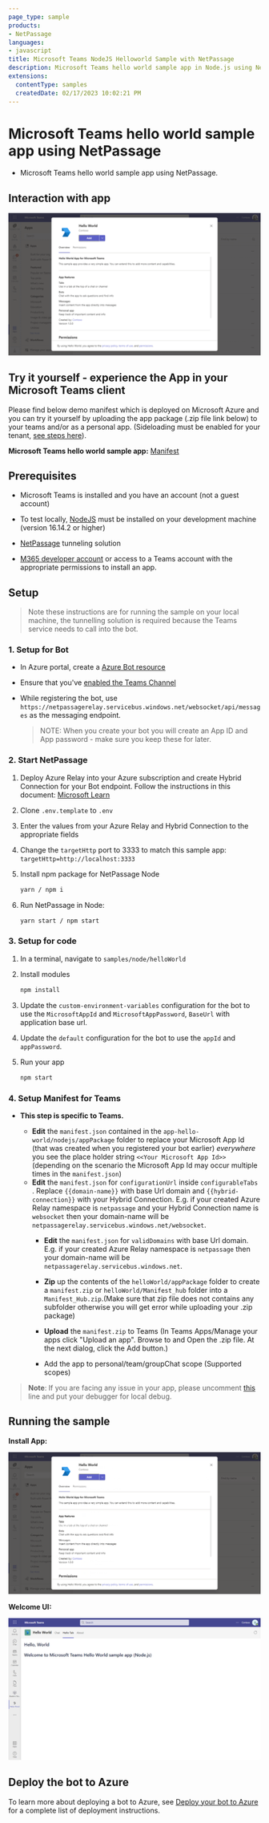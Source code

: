 ```yaml
---
page_type: sample
products:
- NetPassage
languages:
- javascript
title: Microsoft Teams NodeJS Helloworld Sample with NetPassage
description: Microsoft Teams hello world sample app in Node.js using NetPassage
extensions:
  contentType: samples
  createdDate: 02/17/2023 10:02:21 PM
---
```


# Microsoft Teams hello world sample app using NetPassage

- Microsoft Teams hello world sample app using NetPassage.

## Interaction with app

![HelloWorldGif](Images/AppHelloWorldGif.gif)

## Try it yourself - experience the App in your Microsoft Teams client

Please find below demo manifest which is deployed on Microsoft Azure and you can try it yourself by uploading the app package (.zip file link below) to your teams and/or as a personal app. (Sideloading must be enabled for your tenant, [see steps here](https://docs.microsoft.com/microsoftteams/platform/concepts/build-and-test/prepare-your-o365-tenant#enable-custom-teams-apps-and-turn-on-custom-app-uploading)).

**Microsoft Teams hello world sample app:** [Manifest](/samples/app-hello-world/csharp/demo-manifest/app-hello-world.zip)

## Prerequisites

- Microsoft Teams is installed and you have an account (not a guest account)

- To test locally, [NodeJS](https://nodejs.org/en/download/) must be installed on your development machine (version 16.14.2  or higher)

- [NetPassage](https://github.microsoft.com/netpassage) tunneling solution

- [M365 developer account](https://docs.microsoft.com/microsoftteams/platform/concepts/build-and-test/prepare-your-o365-tenant) or access to a Teams account with the appropriate permissions to install an app.

## Setup

> Note these instructions are for running the sample on your local machine, the tunnelling solution is required because the Teams service needs to call into the bot.

### 1. Setup for Bot

- In Azure portal, create a [Azure Bot resource](https://docs.microsoft.com/azure/bot-service/bot-builder-authentication?view=azure-bot-service-4.0&tabs=csharp%2Caadv2)

- Ensure that you've [enabled the Teams Channel](https://docs.microsoft.com/azure/bot-service/channel-connect-teams?view=azure-bot-service-4.0)

- While registering the bot, use `https://netpassagerelay.servicebus.windows.net/websocket/api/messages` as the messaging endpoint.
    > NOTE: When you create your bot you will create an App ID and App password - make sure you keep these for later.

### 2. Start NetPassage

1) Deploy Azure Relay into your Azure subscription and create Hybrid Connection for your Bot endpoint. Follow the instructions in this document: [Microsoft Learn](https://learn.microsoft.com/en-us/azure/azure-relay/relay-hybrid-connections-http-requests-dotnet-get-started)
2) Clone `.env.template` to `.env`
3) Enter the values from your Azure Relay and Hybrid Connection to the appropriate fields
4) Change the `targetHttp` port to 3333 to match this sample app: `targetHttp=http://localhost:3333`
5) Install npm package for NetPassage Node

    ```bash
    yarn / npm i
    ```

6) Run NetPassage in Node:

    ```bash
    yarn start / npm start
    ```

### 3. Setup for code

1) In a terminal, navigate to `samples/node/helloWorld`

2) Install modules

    ```bash
    npm install
    ```

3) Update the `custom-environment-variables` configuration for the bot to use the `MicrosoftAppId` and `MicrosoftAppPassword`, `BaseUrl` with application base url.

5) Update the `default` configuration for the bot to use the `appId` and `appPassword`.

5) Run your app

    ```bash
    npm start
    ```

### 4. Setup Manifest for Teams

- **This step is specific to Teams.**

  - **Edit** the `manifest.json` contained in the `app-hello-world/nodejs/appPackage` folder to replace your Microsoft App Id (that was created when you registered your bot earlier) *everywhere* you see the place holder string `<<Your Microsoft App Id>>` (depending on the scenario the Microsoft App Id may occur multiple times in the `manifest.json`)
  - **Edit** the `manifest.json` for `configurationUrl` inside `configurableTabs` . Replace `{{domain-name}}` with base Url domain and `{{hybrid-connection}}` with your Hybrid Connection. E.g. if your created Azure Relay namespace is `netpassage` and your Hybrid Connection name is `websocket` then your domain-name will be `netpassagerelay.servicebus.windows.net/websocket`.
    - **Edit** the `manifest.json` for `validDomains` with base Url domain. E.g.  if your created Azure Relay namespace is `netpassage` then your domain-name will be `netpassagerelay.servicebus.windows.net`.

    - **Zip** up the contents of the `helloWorld/appPackage` folder to create a `manifest.zip` or `helloWorld/Manifest_hub` folder into a `Manifest_Hub.zip`.(Make sure that zip file does not contains any subfolder otherwise you will get error while uploading your .zip package)
    - **Upload** the `manifest.zip` to Teams (In Teams Apps/Manage your apps click "Upload an app". Browse to and Open the .zip file. At the next dialog, click the Add button.)
    - Add the app to personal/team/groupChat scope (Supported scopes)

>**Note**: If you are facing any issue in your app, please uncomment [this](./src/bot.js#L38) line and put your debugger for local debug.

## Running the sample

**Install App:**

![InstallApp](Images/Install.png)

**Welcome UI:**

![HelloWorld](Images/HelloWorld.png)

## Deploy the bot to Azure

To learn more about deploying a bot to Azure, see [Deploy your bot to Azure](https://aka.ms/azuredeployment) for a complete list of deployment instructions.
